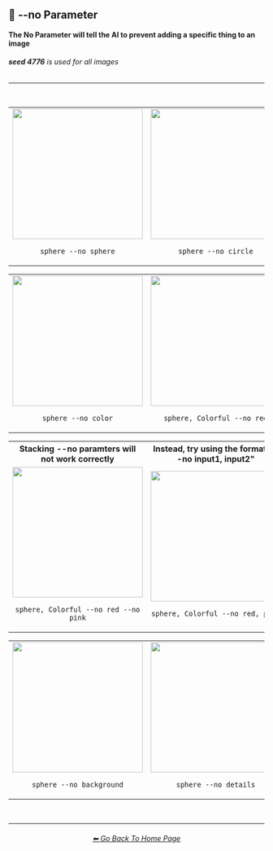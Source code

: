 <h2>🚫 --no Parameter</h2>
<b>The No Parameter will tell the AI to prevent adding a specific thing to an image</b>
<br>
<h6><b>seed 4776</b> is used for all images</h6>

<hr><!--------------->

<br>

<div align="center">

<table>
    <tr align=center valign=middle>
        <td><img src="https://github.com/willwulfken/MidJourney-Styles-and-Keywords-Reference/blob/main/Images/MJ_V2/Summary_Images/--no_Comparison/sphere_--no_sphere.png?raw=true" width="256" /><p><code>sphere --no sphere</code></p></td>
        <td><img src="https://github.com/willwulfken/MidJourney-Styles-and-Keywords-Reference/blob/main/Images/MJ_V2/Summary_Images/--no_Comparison/sphere_--no_circle.png?raw=true" width="256" /><p><code>sphere --no circle</code></p></td>
    </tr>
</table>

<table>
    <tr align=center valign=middle>
        <td><img src="https://github.com/willwulfken/MidJourney-Styles-and-Keywords-Reference/blob/main/Images/MJ_V2/Summary_Images/--no_Comparison/sphere_--no_color.png?raw=true" width="256" /><p><code>sphere --no color</code></p></td>
        <td><img src="https://github.com/willwulfken/MidJourney-Styles-and-Keywords-Reference/blob/main/Images/MJ_V2/Summary_Images/--no_Comparison/sphere,_Colorful_--no_red.png?raw=true" width="256" /><p><code>sphere, Colorful --no red</code></p></td>
        <td><img src="https://github.com/willwulfken/MidJourney-Styles-and-Keywords-Reference/blob/main/Images/MJ_V2/Summary_Images/--no_Comparison/sphere,_Colorful_--no_green.png?raw=true" width="256" /><p><code>sphere, Colorful --no green</code></p></td>
        <td><img src="https://github.com/willwulfken/MidJourney-Styles-and-Keywords-Reference/blob/main/Images/MJ_V2/Summary_Images/--no_Comparison/sphere,_Colorful_--no_blue.png?raw=true" width="256" /><p><code>sphere, Colorful --no blue</code></p></td>
    </tr>
</table>
<table>
    <tr align=center valign=middle>
        <th ><span color=red>Stacking --no paramters will not work correctly</span></th>
        <th><span color=green>Instead, try using the format "--no input1, input2"</span></th>
    </tr>
    <tr align=center valign=middle>
        <td><img src="https://github.com/willwulfken/MidJourney-Styles-and-Keywords-Reference/blob/main/Images/MJ_V2/Summary_Images/--no_Comparison/sphere,_Colorful_--no_red_--no_pink.png?raw=true" width="256" /><p><code>sphere, Colorful --no red --no pink</code></p></td>
        <td><img src="https://github.com/willwulfken/MidJourney-Styles-and-Keywords-Reference/blob/main/Images/MJ_V2/Summary_Images/--no_Comparison/sphere,_Colorful_--no_red,_pink.png?raw=true" width="256" /><p><code>sphere, Colorful --no red, pink</code></p></td>
    </tr>
</table>
<table>
    <tr align=center valign=middle>
        <td><img src="https://github.com/willwulfken/MidJourney-Styles-and-Keywords-Reference/blob/main/Images/MJ_V2/Summary_Images/--no_Comparison/sphere_--no_background.png?raw=true" width="256" /><p><code>sphere --no background</code></p></td>
        <td><img src="https://github.com/willwulfken/MidJourney-Styles-and-Keywords-Reference/blob/main/Images/MJ_V2/Summary_Images/--no_Comparison/sphere_--no_details.png?raw=true" width="256" /><p><code>sphere --no details</code></p></td>
    </tr>
</table>

</div>

<br>

<hr><!--------------->
<div align="center">
<h6><a href="https://github.com/willwulfken/MidJourney-Styles-and-Keywords-Reference/blob/main/README.md">⬅ Go Back To Home Page</a></h6>
</div>